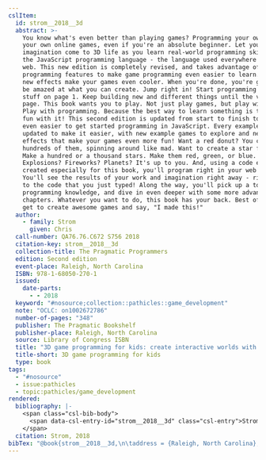```yaml
---
cslItem:
  id: strom__2018__3d
  abstract: >-
    You know what's even better than playing games? Programming your own! Make
    your own online games, even if you're an absolute beginner. Let your
    imagination come to 3D life as you learn real-world programming skills with
    the JavaScript programming language - the language used everywhere on the
    web. This new edition is completely revised, and takes advantage of new
    programming features to make game programming even easier to learn. Plus,
    new effects make your games even cooler. When you're done, you're going to
    be amazed at what you can create. Jump right in! Start programming cool
    stuff on page 1. Keep building new and different things until the very last
    page. This book wants you to play. Not just play games, but play with code.
    Play with programming. Because the best way to learn something is to have
    fun with it! This second edition is updated from start to finish to make it
    even easier to get started programming in JavaScript. Every example has been
    updated to make it easier, with new example games to explore and new 3D
    effects that make your games even more fun! Want a red donut? You can make
    hundreds of them, spinning around like mad. Want to create a star field?
    Make a hundred or a thousand stars. Make them red, green, or blue.
    Explosions? Fireworks? Planets? It's up to you. And, using a code editor
    created especially for this book, you'll program right in your web browser.
    You'll see the results of your work and imagination right away - right next
    to the code that you just typed! Along the way, you'll pick up a ton of
    programming knowledge, and dive in even deeper with some more advanced
    chapters. Whatever you want to do, this book has your back. Best of all, you
    get to create awesome games and say, "I made this!"
  author:
    - family: Strom
      given: Chris
  call-number: QA76.76.C672 S756 2018
  citation-key: strom__2018__3d
  collection-title: The Pragmatic Programmers
  edition: Second edition
  event-place: Raleigh, North Carolina
  ISBN: 978-1-68050-270-1
  issued:
    date-parts:
      - - 2018
  keyword: "#nosource;collection::pathicles::game_development"
  note: "OCLC: on1002672786"
  number-of-pages: "348"
  publisher: The Pragmatic Bookshelf
  publisher-place: Raleigh, North Carolina
  source: Library of Congress ISBN
  title: "3D game programming for kids: create interactive worlds with JavaScript"
  title-short: 3D game programming for kids
  type: book
tags:
  - "#nosource"
  - issue:pathicles
  - topic:pathicles/game_development
rendered:
  bibliography: |-
    <span class="csl-bib-body">
      <span data-csl-entry-id="strom__2018__3d" class="csl-entry">Strom, C. 2018. <i>3D game programming for kids: create interactive worlds with JavaScript</i> (Second edition). The Pragmatic Bookshelf.</span>
    </span>
  citation: Strom, 2018
bibTex: "@book{strom__2018__3d,\n\taddress = {Raleigh, North Carolina},\n\tauthor = {Strom, Chris},\n\tseries = {The {Pragmatic} {Programmers}},\n\tedition = {Second edition},\n\tyear = {2018},\n\tnote = {OCLC: on1002672786},\n\tpublisher = {The Pragmatic Bookshelf},\n\ttitle = {3D game programming for kids: create interactive worlds with {JavaScript}},\n}\n\n"
---
```

